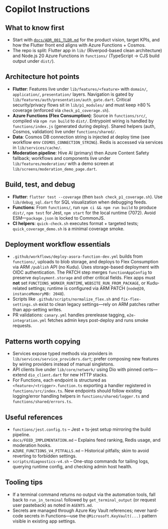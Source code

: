 # Copilot Instructions

## What to know first
- Start with [`docs/ADR_001_TLDR.md`](../docs/ADR_001_TLDR.md) for the product vision, target KPIs, and how the Flutter front end aligns with Azure Functions + Cosmos.
- The repo is split: Flutter app in `lib/` (Riverpod-based clean architecture) and Node.js 20 Azure Functions in `functions/` (TypeScript → CJS build output under `dist/`).

## Architecture hot points
- **Flutter**: Features live under `lib/features/<feature>` with `domain/`, `application/`, `presentation/` layers. Navigation is gated by `lib/features/auth/presentation/auth_gate.dart`. Critical security/privacy flows sit in `lib/p1_modules/` and must keep ≥80 % coverage (enforced via `check_p1_coverage.sh`).
- **Azure Functions (Flex Consumption)**: Source in `functions/src/`, compiled via `npm run build` to `dist/`. Entrypoint wiring is handled by `functions/index.js` (generated during deploy). Shared helpers (auth, Cosmos, validation) live under `functions/shared/`.
- **Data**: Cosmos DB connection string is injected at deploy time (see workflow env `COSMOS_CONNECTION_STRING`). Redis is accessed via services in `lib/services/cache/`.
- **Moderation pipeline**: Hive AI (primary) then Azure Content Safety fallback; workflows and components live under `lib/features/moderation/` with a demo screen at `lib/screens/moderation_demo_page.dart`.

## Build, test, and debug
- **Flutter**: `flutter test --coverage` (then `bash check_p1_coverage.sh`). Use `lib/debug_sql.dart` for SQL visualization when debugging feeds.
- **Functions**: From `functions/`, run `npm ci && npm run build` to produce `dist/`, `npm test` for Jest, `npm start` for the local runtime (7072). Avoid ESM—`package.json` is locked to CommonJS.
- **CI helpers**: `quick-check.sh` executes format + targeted tests; `quick_coverage_demo.sh` is a minimal coverage smoke.

## Deployment workflow essentials
- `.github/workflows/deploy-asora-function-dev.yml` builds from `functions/`, uploads to blob storage, and deploys to Flex Consumption via ARM `/publish` API (no Kudu). Uses storage-based deployment with OIDC authentication. The PATCH step merges `functionAppConfig` to preserve `deployment.storage` and other critical fields. Flex apps must **not** set `FUNCTIONS_WORKER_RUNTIME`, `WEBSITE_RUN_FROM_PACKAGE`, or Kudu-related settings; runtime is configured via ARM PATCH (`node@20`, `instanceMemoryMB: 2048`).
- Scripts like `.github/scripts/normalize_flex.sh` and `fix-flex-settings.sh` exist to clean legacy settings—rely on ARM patches rather than app-setting writes.
- PR validations: `canary.yml` handles prerelease tagging, `e2e-integration.yml` fetches admin keys post-deploy and runs smoke requests.

## Patterns worth copying
- Services expose typed methods via providers in `lib/services/service_providers.dart`; prefer composing new features by wiring providers instead of manual singletons.
- API clients live under `lib/core/network/` using Dio with pinned certs—extend `dio_client.dart` for new HTTP stacks.
- For Functions, each endpoint is structured as `<feature>/<trigger>.function.ts` exporting a handler registered in `functions/src/index.ts`. New endpoints should follow existing logging/error handling helpers in `functions/shared/logger.ts` and `functions/shared/errors.ts`.

## Useful references
- `functions/jest.config.ts` – Jest + ts-jest setup mirroring the build pipeline.
- `docs/FEED_IMPLEMENTATION.md` – Explains feed ranking, Redis usage, and moderation hooks.
- `AZURE_FUNCTIONS_V4_PITFALLS.md` – Historical pitfalls; skim to avoid reverting to forbidden settings.
- `scripts/diagnostics-v4.sh` – One-stop commands for tailing logs, querying runtime config, and checking admin host health.

## Tooling tips
- If a terminal command returns no output via the automation tools, fall back to `run_in_terminal` followed by `get_terminal_output` (or request user pasteback) as noted in `AGENTS.md`.
- Secrets are managed through Azure Key Vault references; never hard-code secrets in Functions—use the `@Microsoft.KeyVault(...)` pattern visible in existing app settings.
